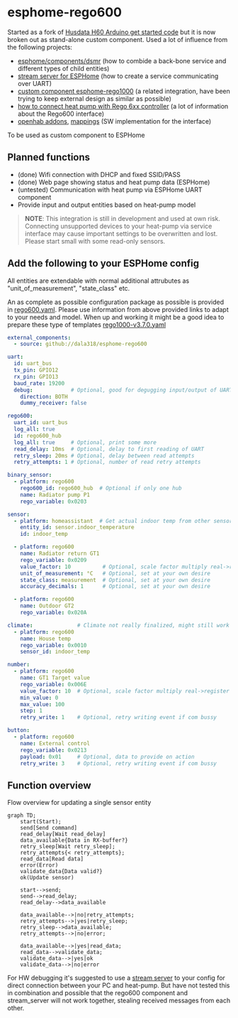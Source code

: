 # esphome-rego600
Started as a fork of [Husdata H60 Arduino get started code](https://github.com/peterarandis/H60-OS) but it is now broken out as stand-alone custom component. Used a lot of influence from the following projects:
  - [esphome/components/dsmr](https://github.com/esphome/esphome/tree/dev/esphome/components/dsmr) (how to combide a back-bone service and different types of child entities)
  - [stream server for ESPHome](https://github.com/oxan/esphome-stream-server/) (how to create a service communicating over UART)
  - [custom component esphome-rego1000](https://github.com/jagheterfredrik/esphome-rego1000) (a related integration, have been trying to keep external design as similar as possible)
  - [how to connect heat pump with Rego 6xx controller](https://rago600.sourceforge.net/) (a lot of information about the Rego600 interface)
  - [openhab addons](https://github.com/openhab/openhab-addons/tree/main/bundles/org.openhab.binding.regoheatpump), [mappings](https://github.com/openhab/openhab-addons/blob/main/bundles/org.openhab.binding.regoheatpump/src/main/java/org/openhab/binding/regoheatpump/internal/rego6xx/RegoRegisterMapper.java) (SW implementation for the interface)

To be used as custom component to ESPHome

## Planned functions
  - (done) Wifi connection with DHCP and fixed SSID/PASS
  - (done) Web page showing status and heat pump data (ESPHome)
  - (untested) Communication with heat pump via ESPHome UART component
  - Provide input and output entities based on heat-pump model

> **NOTE**: This integration is still in development and used at own risk. Connecting unsupported devices to your heat-pump via service interface may
cause important settings to be overwritten and lost. Please start small with some read-only sensors.

## Add the following to your ESPHome config

All entities are extendable with normal additional attrubutes as "unit_of_measurement", "state_class" etc.

An as complete as possible configuration package as possible is provided in [rego600.yaml](rego600.yaml).
Please use information from above provided links to adapt to your needs and model.
When up and working it might be a good idea to prepare these type of templates [rego1000-v3.7.0.yaml](https://github.com/jagheterfredrik/esphome-rego1000/blob/main/rego1000-v3.7.0.yaml)

```yaml
external_components:
  - source: github://dala318/esphome-rego600

uart:
  id: uart_bus
  tx_pin: GPIO12
  rx_pin: GPIO13
  baud_rate: 19200
  debug:            # Optional, good for degugging input/output of UART
    direction: BOTH
    dummy_receiver: false

rego600:
  uart_id: uart_bus
  log_all: true
  id: rego600_hub
  log_all: true     # Optional, print some more
  read_delay: 10ms  # Optional, delay to first reading of UART
  retry_sleep: 20ms # Optional, delay between read attempts
  retry_attempts: 1 # Optional, number of read retry attempts

binary_sensor:
  - platform: rego600
    rego600_id: rego600_hub  # Optional if only one hub
    name: Radiator pump P1
    rego_variable: 0x0203

sensor:
  - platform: homeassistant  # Get actual indoor temp from other sensor, could also be a sensor read from rego600
    entity_id: sensor.indoor_temperature
    id: indoor_temp

  - platform: rego600
    name: Radiator return GT1
    rego_variable: 0x0209
    value_factor: 10          # Optional, scale factor multiply real->register value
    unit_of_measurement: °C   # Optional, set at your own desire
    state_class: measurement  # Optional, set at your own desire
    accuracy_decimals: 1      # Optional, set at your own desire

  - platform: rego600
    name: Outdoor GT2
    rego_variable: 0x020A

climate:              # Climate not really finalized, might still work
  - platform: rego600
    name: House temp
    rego_variable: 0x0010
    sensor_id: indoor_temp

number:
  - platform: rego600
    name: GT1 Target value
    rego_variable: 0x006E
    value_factor: 10  # Optional, scale factor multiply real->register value
    min_value: 0
    max_value: 100
    step: 1
    retry_write: 1    # Optional, retry writing event if com bussy

button:
  - platform: rego600
    name: External control
    rego_variable: 0x0213
    payload: 0x01     # Optional, data to provide on action
    retry_write: 3    # Optional, retry writing event if com bussy
```

## Function overview

Flow overview for updating a single sensor entity

```mermaid
graph TD;
    start(Start);
    send[Send command]
    read_delay[Wait read_delay]
    data_available{Data in RX-buffer?}
    retry_sleep[Wait retry_sleep];
    retry_attempts{< retry_attempts};
    read_data[Read data]
    error(Error)
    validate_data{Data valid?}
    ok(Update sensor)

    start-->send;
    send-->read_delay;
    read_delay-->data_available

    data_available-->|no|retry_attempts;
    retry_attempts-->|yes|retry_sleep;
    retry_sleep-->data_available;
    retry_attempts-->|no|error;

    data_available-->|yes|read_data;
    read_data-->validate_data;
    validate_data-->|yes|ok
    validate_data-->|no|error
```


For HW debugging it's suggested to use a [stream server](https://github.com/oxan/esphome-stream-server) to your config for direct connection between your PC and heat-pump. But have not tested this in combination and possible that the rego600 component and stream_server will not work together, stealing received messages from each other.
